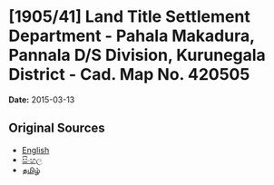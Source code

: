 # [1905/41] Land Title Settlement Department - Pahala Makadura, Pannala D/S Division, Kurunegala District - Cad. Map No. 420505

**Date:** 2015-03-13

## Original Sources

- [English](https://documents.gov.lk/view/extra-gazettes/2015/3/1905-41_E.pdf)
- [සිංහල](https://documents.gov.lk/view/extra-gazettes/2015/3/1905-41_S.pdf)
- [தமிழ்](https://documents.gov.lk/view/extra-gazettes/2015/3/1905-41_T.pdf)

